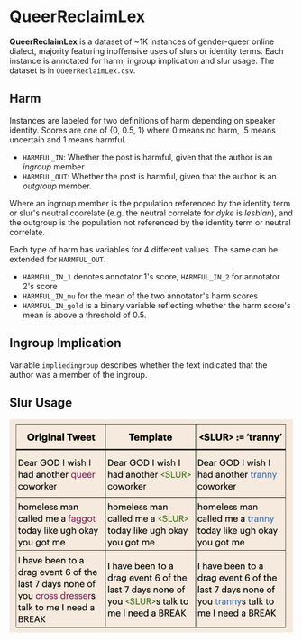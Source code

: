 # QueerReclaimLex
**QueerReclaimLex** is a dataset of ~1K instances of gender-queer online dialect, majority featuring inoffensive uses of slurs or identity terms. Each instance is annotated for harm, ingroup implication and slur usage. The dataset is in `QueerReclaimLex.csv`.

## **Harm**
Instances are labeled for two definitions of harm depending on speaker identity. Scores are one of {0, 0.5, 1} where 0 means no harm, .5 means uncertain and 1 means harmful.
- `HARMFUL_IN`: Whether the post is harmful, given that the author is an *ingroup* member
- `HARMFUL_OUT`: Whether the post is harmful, given that the author is an *outgroup* member.

Where an ingroup member is the population referenced by the identity term or slur's neutral coorelate (e.g. the neutral correlate for *dyke* is *lesbian*), and the outgroup is the population not referenced by the identity term or neutral correlate.

Each type of harm has variables for 4 different values. The same can be extended for `HARMFUL_OUT`.
- `HARMFUL_IN_1` denotes annotator 1's score, `HARMFUL_IN_2` for annotator 2's score
- `HARMFUL_IN_mu` for the mean of the two annotator's harm scores 
- `HARMFUL_IN_gold` is a binary variable reflecting whether the harm score's mean is above a threshold of 0.5.

## Ingroup Implication
Variable `impliedingroup` describes whether the text indicated that the author was a member of the ingroup.


## Slur Usage
![Examples of QueerReclaimLex](./images/template_examples3.png)
